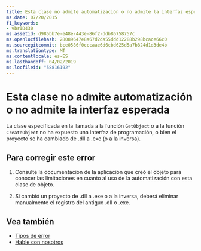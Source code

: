 ```yaml
---
title: Esta clase no admite automatización o no admite la interfaz esperada
ms.date: 07/20/2015
f1_keywords:
- vbrID430
ms.assetid: d985bb7e-e48e-443e-86f2-ddb86758757c
ms.openlocfilehash: 28089647e8a67d2da55ddd12288b298bcace66c0
ms.sourcegitcommit: bce0586f0cccaae6d6cbd625d5a7b824d1d3de4b
ms.translationtype: MT
ms.contentlocale: es-ES
ms.lasthandoff: 04/02/2019
ms.locfileid: "58816192"
---
```

# <a name="class-does-not-support-automation-or-does-not-support-expected-interface"></a>Esta clase no admite automatización o no admite la interfaz esperada
La clase especificada en la llamada a la función `GetObject` o a la función `CreateObject` no ha expuesto una interfaz de programación, o bien el proyecto se ha cambiado de .dll a .exe (o a la inversa).  
  
## <a name="to-correct-this-error"></a>Para corregir este error  
  
1.  Consulte la documentación de la aplicación que creó el objeto para conocer las limitaciones en cuanto al uso de la automatización con esta clase de objeto.  
  
2.  Si cambió un proyecto de .dll a .exe o a la inversa, deberá eliminar manualmente el registro del antiguo .dll o .exe.  
  
## <a name="see-also"></a>Vea también

- [Tipos de error](../../../visual-basic/programming-guide/language-features/error-types.md)
- [Hable con nosotros](/visualstudio/ide/talk-to-us)
